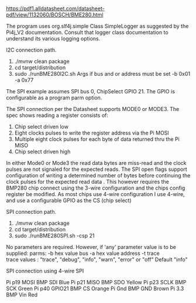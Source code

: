 https://pdf1.alldatasheet.com/datasheet-pdf/view/1132060/BOSCH/BME280.html

The program uses org.slf4j.simple Class SimpleLogger as suggested by the Pi4j_V2 documentation. Consult that logger
class documentation to understand its various logging options.

I2C connection path.

1. ./mvnw clean package
2. cd target/distribution
3. sudo ./runBME280I2C.sh
   Args if bus and or address must be set
   -b 0x01 -a 0x77

The SPI example assumes SPI bus 0, ChipSelect GPIO 21. The GPIO is configurable as a program parm option.

The SPI connection per the Datasheet supports MODE0 or MODE3. The spec shows reading a register consists of:

1. Chip select driven low
2. Eight clocks pulses to write the register address via the Pi MOSI
3. Multiple eight clock pulses for each byte of data returned thru the Pi MISO
4. Chip select driven high

In either Mode0 or Mode3 the read data bytes are miss-read and the clock pulses are not signaled for the expected reads.
The SPI open flags support configuration of writing a determined number of bytes before continuing the clock pulses
for the expected read data . This however requires the BMP280 chip connect using the 3-wire configuration and
the chips config register be modified. As most chips use 4-wire configuration I use 4-wire, and use a configurable
GPIO as the CS (chip select)

SPI connection path.

1. ./mvnw clean package
2. cd target/distribution
3. sudo ./runBME280SPI.sh -csp 21

No parameters are required. However, if 'any' parameter value is to be supplied:
parms: -b hex value bus -a hex value address -t trace  
trace values : "trace", "debug", "info", "warn", "error" or "off"  Default "info"

SPI connection using 4-wire SPI

Pi p19 MOSI BMP SDI Blue
Pi p21 MISO BMP SDO Yellow
Pi p23 SCLK BMP SCK Green
Pi p40 GPIO21 BMP CS Orange
Pi Gnd BMP GND Brown
Pi 3.3 BMP Vin Red